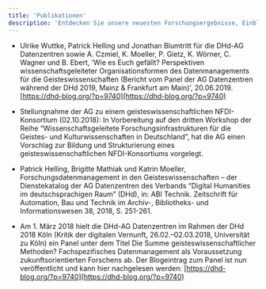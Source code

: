 ```yaml
---
title: 'Publikationen'
description: 'Entdecken Sie unsere neuesten Forschungsergebnisse, Einblicke und Publikationen zu wichtigen Themen.'
---
```


- Ulrike Wuttke, Patrick Helling und Jonathan Blumtritt für die DHd-AG Datenzentren sowie A. Czmiel, K. Moeller, P. Gietz, K. Wörner, C. Wagner und B. Ebert, ‘Wie es Euch gefällt? Perspektiven wissenschaftsgeleiteter Organisationsformen des Datenmanagements für die Geisteswissenschaften (Bericht vom Panel der AG Datenzentren während der DHd 2019, Mainz & Frankfurt am Main)’, 20.06.2019. [https://dhd-blog.org/?p=9740](https://dhd-blog.org/?p=9740)

- Stellungnahme der AG zu einem geisteswissenschaftlichen NFDI-Konsortium (02.10.2018): In Vorbereitung auf den dritten Workshop der Reihe “Wissenschaftsgeleitete Forschungsinfrastrukturen für die Geistes- und Kulturwissenschaften in Deutschland”, hat die AG einen Vorschlag zur Bildung und Strukturierung eines geisteswissenschaftlichen NFDI-Konsortiums vorgelegt.

- Patrick Helling, Brigitte Mathiak und Katrin Moeller, Forschungsdatenmanagement in den Geisteswissenschaften – der Dienstekatalog der AG Datenzentren des Verbands “Digital Humanities im deutschsprachigen Raum” (DHd), in: ABI Technik. Zeitschrift für Automation, Bau und Technik im Archiv-, Bibliotheks- und Informationswesen 38, 2018, S. 251-261.

- Am 1. März 2018 hielt die DHd-AG Datenzentren im Rahmen der DHd 2018 Köln (Kritik der digitalen Vernunft, 26.02.–02.03.2018, Universität zu Köln) ein Panel unter dem Titel Die Summe geisteswissenschaftlicher Methoden? Fachspezifisches Datenmanagement als Voraussetzung zukunftsorientierten Forschens ab. Der Blogeintrag zum Panel ist nun veröffentlicht und kann hier nachgelesen werden: [https://dhd-blog.org/?p=9740](https://dhd-blog.org/?p=9740)
